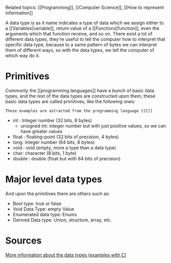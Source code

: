 Related topics: [[Programming]], [[Computer Science]], [[How to represent information]]

A data type is as it name indicates a type of data which we assign either to a [[Variables|variable]], return value of a [[Functions|function]], even the arguments which that function receive, and so on. There exist a lot of different data types, they're useful to tell the computer how to interpret that specific data type, because to a same pattern of bytes we can interpret them of different ways, so with the data types, we tell the computer of which way do it. 

# Primitives

Commonly the [[programming languages]] have a bunch of basic data types, and the rest of the data types are constructed upon them, these basic data types are called primitives, like the following ones: 
```ad-info
These examples are astracted from the programming language [[C]]

```
+ int : Integer number (32 bits, 8 bytes)
	+ unsigned int: integer number but with just positive values, so we can have greater values
+ float : floating-point (32 bits of precision, 4 bytes)
+ long: integer number (64 bits, 8 bytes)
+ void : void (empty, more a type than a data type)
+ char: character (8 bits, 1 byte)
+ double : double (float but with 64 bits of precision)

# Major level data types

And upon the primitives there are others such as: 

+ Bool type: true or false
+ Void Data Type: empty Value
+ Enumerated data type: Enums
+ Derived Data type: Union, structure, array, etc. 


# Sources
[More information about the data types (examples with C)](https://byjus.com/gate/data-types-in-c/#types-of-data-types-in-c)